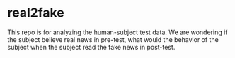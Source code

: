 real2fake
===

This repo is for analyzing the human-subject test data. 
We are wondering if the subject believe real news in pre-test, what would the behavior of the subject  when the subject read the fake news in post-test.
